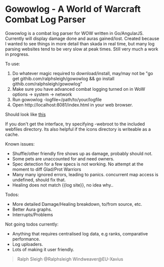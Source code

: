 Gowowlog - A World of Warcraft Combat Log Parser
======

Gowowlog is a combat log parser for WOW written in Go/AngularJS. Currently will display damage done and auras gained/lost. Created because I wanted to see things in more detail than skada in real time, but many log parsing websites tend to be very slow at peak times. Still very much a work in progress.

To use:

1. Do whatever magic required to download/install, may/may not be "go get githib.com/ralphsleigh/gowowlog && go install githib.com/ralphsleigh/gowowlog"
2. Make sure you have advanced combat logging turned on in WoW options -> system -> network
3. Run gowowlog -logfile=/path/to/your/logfile
4. Open http://localhost:8081/index.html in your web browser.

Should look like [this](http://i.imgur.com/JPG3lzL.png)

If you don't get the interface, try specifying -webroot to the included webfiles directory. Its also helpful if the icons directory is writeable as a cache.

Known issues:

* Shuffle/other friendly fire shows up as damage, probably should not.
* Some pets are unaccounted for and need owners.
* Spec detection for a few specs is not working. No attempt at the moment to diff Glad/Prot Warriors
* Many many ignored errors, leading to panics. concurrent map access is undefined, should fix that.
* Healing does not match {{log site}}, no idea why..

Todos:

* More detailed Damage/Healing breakdown, to/from source, etc.
* Better Aura graphs.
* Interrupts/Problems 

Not going todos currently:

* Anything that requires centralised log data, e.g ranks, comparative performance.
* Log uploaders.
* Lots of making it user friendly.

> Ralph Sleigh @Ralphsleigh Windweaver@EU-Xavius

